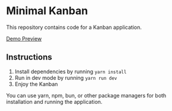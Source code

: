 # Minimal Kanban

This repository contains code for a Kanban application.

[Demo Preview](https://minimal-kanban.netlify.app)

## Instructions

1. Install dependencies by running `yarn install`
2. Run in dev mode by running `yarn run dev`
3. Enjoy the Kanban

You can use ⁠yarn, ⁠npm, ⁠bun, or other package managers for both installation and running the application.
